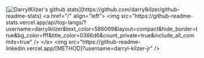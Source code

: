 
[![DarrylKilzer's github stats](https://github-readme-stats.vercel.app/api?username=darrylkilzer&show_icons=true&bg_color=rgba(255,255,255,1))](https://github.com/darrylkilzer/github-readme-stats)
<a href="/" align="left">
    <img src="https://github-readme-stats.vercel.app/api/top-langs/?username=darrylkilzer&text_color=586069&layout=compact&hide_border=true&bg_color=fff&title_color=0366d6&count_private=true&include_all_commits=true" />
  </a>
  <img src="https://github-readme-linkedin.vercel.app/[METHOD]?username=darryl-kilzer-jr" />
<!--
**DarrylKilzer/darrylkilzer** is a ✨ _special_ ✨ repository because its `README.md` (this file) appears on your GitHub profile.

Here are some ideas to get you started:

- 🔭 I’m currently working on ...
- 🌱 I’m currently learning ...
- 👯 I’m looking to collaborate on ...
- 🤔 I’m looking for help with ...
- 💬 Ask me about ...
- 📫 How to reach me: ...
- 😄 Pronouns: ...
- ⚡ Fun fact: ...
-->
